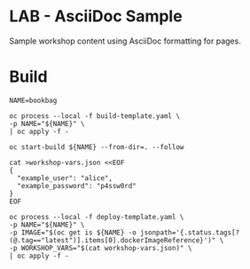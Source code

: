 LAB - AsciiDoc Sample
=====================

Sample workshop content using AsciiDoc formatting for pages.

Build
=====

```
NAME=bookbag
```

```
oc process --local -f build-template.yaml \
-p NAME="${NAME}" \
| oc apply -f -
```

```
oc start-build ${NAME} --from-dir=. --follow
```

```
cat >workshop-vars.json <<EOF
{
  "example_user": "alice",
  "example_password": "p4ssw0rd"
}
EOF
```

```
oc process --local -f deploy-template.yaml \
-p NAME="${NAME}" \
-p IMAGE="$(oc get is ${NAME} -o jsonpath='{.status.tags[?(@.tag=="latest")].items[0].dockerImageReference}')" \
-p WORKSHOP_VARS="$(cat workshop-vars.json)" \
| oc apply -f -
```
